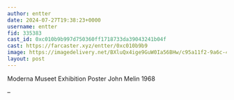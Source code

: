 ```yaml
---
author: entter
date: 2024-07-27T19:38:23+0000
username: entter
fid: 335383
cast_id: 0xc010b9b997d750360ff1718733da39043241b04f
cast: https://farcaster.xyz/entter/0xc010b9b9
image: https://imagedelivery.net/BXluQx4ige9GuW0Ia56BHw/c95a11f2-9a6c-4733-c887-f6317439b000/original
layout: post
---
```


Moderna Museet Exhibition Poster
John Melin 1968

–

<img src='https://imagedelivery.net/BXluQx4ige9GuW0Ia56BHw/c95a11f2-9a6c-4733-c887-f6317439b000/original' alt='' referrerpolicy='no-referrer'/>
